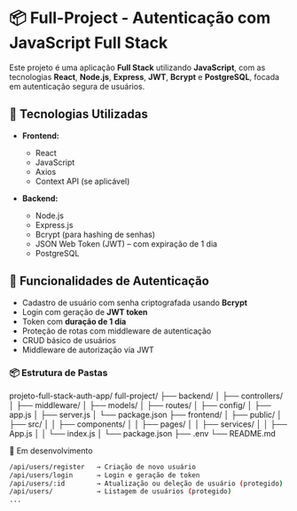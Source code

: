 # 📦 Full-Project - Autenticação com JavaScript Full Stack

Este projeto é uma aplicação **Full Stack** utilizando **JavaScript**, com as tecnologias **React**, **Node.js**, **Express**, **JWT**, **Bcrypt** e **PostgreSQL**, focada em autenticação segura de usuários.

## 🧩 Tecnologias Utilizadas

- **Frontend:**
  - React
  - JavaScript
  - Axios
  - Context API (se aplicável)

- **Backend:**
  - Node.js
  - Express.js
  - Bcrypt (para hashing de senhas)
  - JSON Web Token (JWT) – com expiração de 1 dia
  - PostgreSQL

## 🔐 Funcionalidades de Autenticação

- Cadastro de usuário com senha criptografada usando **Bcrypt**
- Login com geração de **JWT token**
- Token com **duração de 1 dia**
- Proteção de rotas com middleware de autenticação
- CRUD básico de usuários
- Middleware de autorização via JWT

### 📦 Estrutura de Pastas

projeto-full-stack-auth-app/
full-project/
├── backend/
│ ├── controllers/
│ ├── middleware/
│ ├── models/
│ ├── routes/
│ ├── config/
│ ├── app.js
│ ├── server.js
│ └── package.json
├── frontend/
│ ├── public/
│ ├── src/
│ │ ├── components/
│ │ ├── pages/
│ │ ├── services/
│ │ ├── App.js
│ │ └── index.js
│ └── package.json
├── .env
└── README.md



🚧 Em desenvolvimento

```bash
/api/users/register   → Criação de novo usuário  
/api/users/login      → Login e geração de token  
/api/users/:id        → Atualização ou deleção de usuário (protegido)  
/api/users/           → Listagem de usuários (protegido)
...
